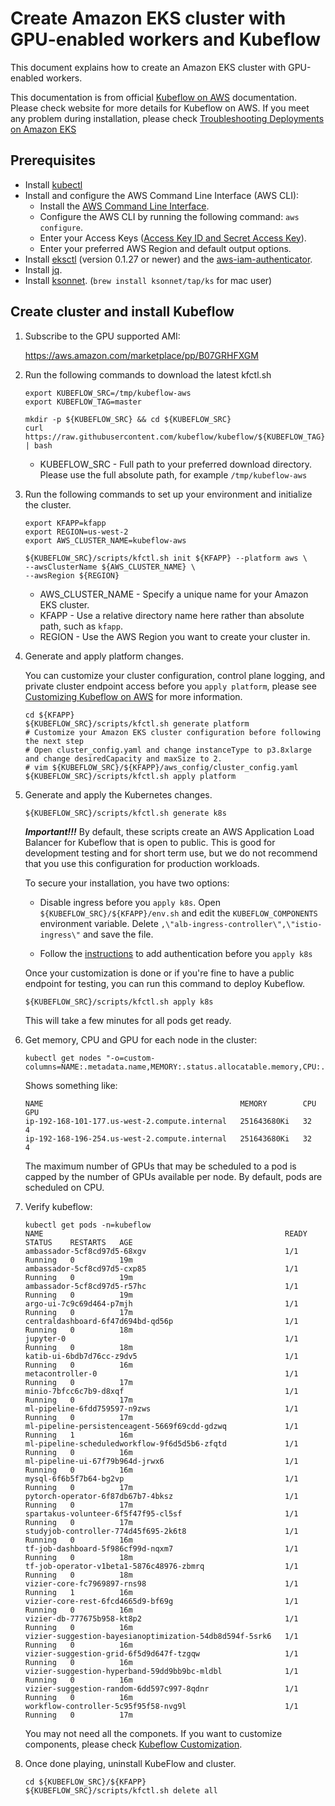 # Create Amazon EKS cluster with GPU-enabled workers and Kubeflow

This document explains how to create an Amazon EKS cluster with GPU-enabled workers.

This documentation is from official [Kubeflow on AWS](https://www.kubeflow.org/docs/aws/customizing-aws/) documentation. Please check website for more details for Kubeflow on AWS.
If you meet any problem during installation, please check [Troubleshooting Deployments on Amazon EKS](https://www.kubeflow.org/docs/aws/troubleshooting-aws/)

## Prerequisites
* Install [kubectl](https://kubernetes.io/docs/tasks/tools/install-kubectl/#install-kubectl)
* Install and configure the AWS Command Line Interface (AWS CLI):
    * Install the [AWS Command Line Interface](https://docs.aws.amazon.com/cli/latest/userguide/cli-chap-install.html).
    * Configure the AWS CLI by running the following command: `aws configure`.
    * Enter your Access Keys ([Access Key ID and Secret Access Key](https://docs.aws.amazon.com/general/latest/gr/aws-sec-cred-types.html#access-keys-and-secret-access-keys)).
    * Enter your preferred AWS Region and default output options.
* Install [eksctl](https://github.com/weaveworks/eksctl) (version 0.1.27 or newer) and the [aws-iam-authenticator](https://docs.aws.amazon.com/eks/latest/userguide/install-aws-iam-authenticator.html).
* Install [jq](https://stedolan.github.io/jq/download/).
* Install [ksonnet](https://github.com/ksonnet/ksonnet). (`brew install ksonnet/tap/ks` for mac user)


## Create cluster and install Kubeflow

1. Subscribe to the GPU supported AMI:

   https://aws.amazon.com/marketplace/pp/B07GRHFXGM

1. Run the following commands to download the latest kfctl.sh

   ```
   export KUBEFLOW_SRC=/tmp/kubeflow-aws
   export KUBEFLOW_TAG=master

   mkdir -p ${KUBEFLOW_SRC} && cd ${KUBEFLOW_SRC}
   curl https://raw.githubusercontent.com/kubeflow/kubeflow/${KUBEFLOW_TAG}/scripts/download.sh | bash
   ```

   * KUBEFLOW_SRC - Full path to your preferred download directory. Please use the full absolute path, for example `/tmp/kubeflow-aws`

1. Run the following commands to set up your environment and initialize the cluster.

   ```
   export KFAPP=kfapp
   export REGION=us-west-2
   export AWS_CLUSTER_NAME=kubeflow-aws

   ${KUBEFLOW_SRC}/scripts/kfctl.sh init ${KFAPP} --platform aws \
   --awsClusterName ${AWS_CLUSTER_NAME} \
   --awsRegion ${REGION}
   ```
   * AWS_CLUSTER_NAME - Specify a unique name for your Amazon EKS cluster.
   * KFAPP - Use a relative directory name here rather than absolute path, such as `kfapp`.
   * REGION - Use the AWS Region you want to create your cluster in.

1. Generate and apply platform changes.

   You can customize your cluster configuration, control plane logging, and private cluster endpoint access before you `apply platform`, please see [Customizing Kubeflow on AWS](https://www.kubeflow.org/docs/aws/customizing-aws/) for more information.

   ```shell
   cd ${KFAPP}
   ${KUBEFLOW_SRC}/scripts/kfctl.sh generate platform
   # Customize your Amazon EKS cluster configuration before following the next step
   # Open cluster_config.yaml and change instanceType to p3.8xlarge and change desiredCapacity and maxSize to 2.
   # vim ${KUBEFLOW_SRC}/${KFAPP}/aws_config/cluster_config.yaml
   ${KUBEFLOW_SRC}/scripts/kfctl.sh apply platform
   ```

1. Generate and apply the Kubernetes changes.

   ```shell
   ${KUBEFLOW_SRC}/scripts/kfctl.sh generate k8s
   ```

   __*Important!!!*__ By default, these scripts create an AWS Application Load Balancer for Kubeflow that is open to public. This is good for development testing and for short term use, but we do not recommend that you use this configuration for production workloads.

   To secure your installation, you have two options:

   * Disable ingress before you `apply k8s`. Open `${KUBEFLOW_SRC}/${KFAPP}/env.sh` and edit the `KUBEFLOW_COMPONENTS` environment variable. Delete `,\"alb-ingress-controller\",\"istio-ingress\"` and save the file.

   * Follow the [instructions](https://www.kubeflow.org/docs/aws/authentication/) to add authentication before you `apply k8s`

   Once your customization is done or if you're fine to have a public endpoint for testing, you can run this command to deploy Kubeflow.
   ```shell
   ${KUBEFLOW_SRC}/scripts/kfctl.sh apply k8s
   ```

   This will take a few minutes for all pods get ready.

1. Get memory, CPU and GPU for each node in the cluster:

   ```
   kubectl get nodes "-o=custom-columns=NAME:.metadata.name,MEMORY:.status.allocatable.memory,CPU:.status.allocatable.cpu,GPU:.status.allocatable.nvidia\.com/gpu"
   ```

   Shows something like:

   ```
   NAME                                            MEMORY        CPU       GPU
   ip-192-168-101-177.us-west-2.compute.internal   251643680Ki   32        4
   ip-192-168-196-254.us-west-2.compute.internal   251643680Ki   32        4
   ```

   The maximum number of GPUs that may be scheduled to a pod is capped by the number of GPUs available per node. By default, pods are scheduled on CPU.

1. Verify kubeflow:

   ```
   kubectl get pods -n=kubeflow
   NAME                                                      READY   STATUS    RESTARTS   AGE
   ambassador-5cf8cd97d5-68xgv                               1/1     Running   0          19m
   ambassador-5cf8cd97d5-cxp85                               1/1     Running   0          19m
   ambassador-5cf8cd97d5-r57hc                               1/1     Running   0          19m
   argo-ui-7c9c69d464-p7mjh                                  1/1     Running   0          17m
   centraldashboard-6f47d694bd-qd56p                         1/1     Running   0          18m
   jupyter-0                                                 1/1     Running   0          18m
   katib-ui-6bdb7d76cc-z9dv5                                 1/1     Running   0          16m
   metacontroller-0                                          1/1     Running   0          17m
   minio-7bfcc6c7b9-d8xqf                                    1/1     Running   0          17m
   ml-pipeline-6fdd759597-n9zws                              1/1     Running   0          17m
   ml-pipeline-persistenceagent-5669f69cdd-gdzwq             1/1     Running   1          16m
   ml-pipeline-scheduledworkflow-9f6d5d5b6-zfqtd             1/1     Running   0          16m
   ml-pipeline-ui-67f79b964d-jrwx6                           1/1     Running   0          16m
   mysql-6f6b5f7b64-bg2vp                                    1/1     Running   0          17m
   pytorch-operator-6f87db67b7-4bksz                         1/1     Running   0          17m
   spartakus-volunteer-6f5f47f95-cl5sf                       1/1     Running   0          17m
   studyjob-controller-774d45f695-2k6t8                      1/1     Running   0          16m
   tf-job-dashboard-5f986cf99d-nqxm7                         1/1     Running   0          18m
   tf-job-operator-v1beta1-5876c48976-zbmrq                  1/1     Running   0          18m
   vizier-core-fc7969897-rns98                               1/1     Running   1          16m
   vizier-core-rest-6fcd4665d9-bf69g                         1/1     Running   0          16m
   vizier-db-777675b958-kt8p2                                1/1     Running   0          16m
   vizier-suggestion-bayesianoptimization-54db8d594f-5srk6   1/1     Running   0          16m
   vizier-suggestion-grid-6f5d9d647f-tzgqw                   1/1     Running   0          16m
   vizier-suggestion-hyperband-59dd9bb9bc-mldbl              1/1     Running   0          16m
   vizier-suggestion-random-6dd597c997-8qdnr                 1/1     Running   0          16m
   workflow-controller-5c95f95f58-nvg9l                      1/1     Running   0          17m
   ```

   You may not need all the componets. If you want to customize components, please check [Kubeflow Customization](kubeflow-custom.md).

1. Once done playing, uninstall KubeFlow and cluster.

   ```
   cd ${KUBEFLOW_SRC}/${KFAPP}
   ${KUBEFLOW_SRC}/scripts/kfctl.sh delete all
   ```